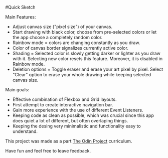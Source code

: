 #Quick Sketch

Main Features:
- Adjust canvas size ("pixel size") of your canvas.
- Start drawing with black color, choose from pre-selected colors or let the app choose a completely random color.
- Rainbow mode = colors are changing constantly as you draw.
- Color of canvas border signalizes currently active color.
- Shading = Selected color is slowly getting darker or lighter as you draw with it. Selecting new color resets this feature. Moreover, it is disabled in Rainbow mode.
- Deletion options = Toggle eraser and erase your art pixel by pixel. Select "Clear" option to erase your whole drawing while keeping selected canvas size.

Main goals:
- Effective combination of Flexbox and Grid layouts.
- First attempt to create interactive navigation bar.
- Gain more experience with the use of different Event Listeners.
- Keeping code as clean as possible, which was crucial since this app does quiet a lot of different, but often overlaping things.
- Keeping the desing very minimalistic and functionality easy to understand.

This project was made as a part [The Odin Project](https://www.theodinproject.com/lessons/foundations-rock-paper-scissors)  curriculum.

Have fun and feel free to leave feedback.

